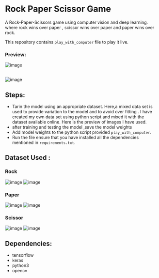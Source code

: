 # Rock Paper Scissor Game
A Rock-Paper-Scissors game using computer vision and deep learning.
where rock wins over paper , scissor wins over paper and paper wins over rock.

This repository contains ```play_with_computer``` file to play it live.

### Preview:
![image](https://github.com/Shweta0002/DeepPixel/blob/master/deeppixel/Rock%20paper%20scissor/output/play_game.png)
<br><br>

![image](https://github.com/Shweta0002/DeepPixel/blob/master/deeppixel/Rock%20paper%20scissor/output/play.gif)

## Steps:
* Tarin the model using an appropriate dataset. Here,a mixed data set is used to provide variation to the model and to avoid over fitting .
I have created my own data set using python script and mixed it with the dataset available online. Here is the preview of images I have used.
* after training and testing the model ,save the model weights 
* Add model weights to the python script provided ```play_with_computer```.
* Run the file ensure that you have installed all the dependencies mentioned in ```requirements.txt```.

## Dataset Used :

### Rock 
![image](https://github.com/Shweta0002/DeepPixel/blob/master/deeppixel/Rock%20paper%20scissor/Input%20used/rock.png) ![image](https://github.com/Shweta0002/DeepPixel/blob/master/deeppixel/Rock%20paper%20scissor/Input%20used/rock_1.png)
### Paper
![image](https://github.com/Shweta0002/DeepPixel/blob/master/deeppixel/Rock%20paper%20scissor/Input%20used/paper.png) ![image](https://github.com/Shweta0002/DeepPixel/blob/master/deeppixel/Rock%20paper%20scissor/Input%20used/paper_1.png) 
### Scissor
![image](https://github.com/Shweta0002/DeepPixel/blob/master/deeppixel/Rock%20paper%20scissor/Input%20used/scissor.png)   ![image](https://github.com/Shweta0002/DeepPixel/blob/master/deeppixel/Rock%20paper%20scissor/Input%20used/scissor_1.png) 

## Dependencies:
* tensorflow
* keras
* python3
* opencv

